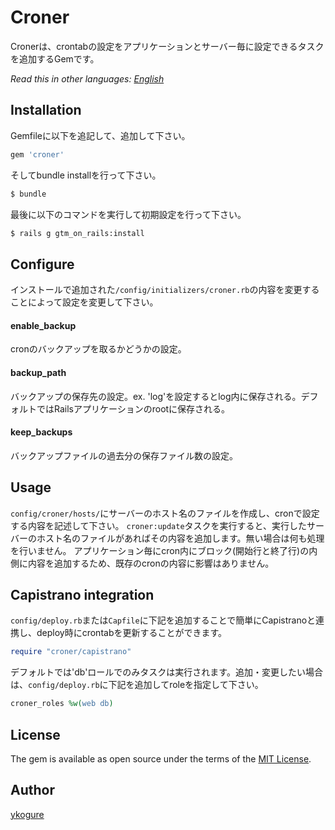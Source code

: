 # Croner
Cronerは、crontabの設定をアプリケーションとサーバー毎に設定できるタスクを追加するGemです。

*Read this in other languages: [English](README.md)*

## Installation
Gemfileに以下を追記して、追加して下さい。

```ruby
gem 'croner'
```

そしてbundle installを行って下さい。
```bash
$ bundle
```

最後に以下のコマンドを実行して初期設定を行って下さい。
```bash
$ rails g gtm_on_rails:install
```

## Configure
インストールで追加された`/config/initializers/croner.rb`の内容を変更することによって設定を変更して下さい。
#### enable_backup
cronのバックアップを取るかどうかの設定。
#### backup_path
バックアップの保存先の設定。ex. 'log'を設定するとlog内に保存される。デフォルトではRailsアプリケーションのrootに保存される。
#### keep_backups
バックアップファイルの過去分の保存ファイル数の設定。

## Usage
`config/croner/hosts/`にサーバーのホスト名のファイルを作成し、cronで設定する内容を記述して下さい。
`croner:update`タスクを実行すると、実行したサーバーのホスト名のファイルがあればその内容を追加します。無い場合は何も処理を行いません。
アプリケーション毎にcron内にブロック(開始行と終了行)の内側に内容を追加するため、既存のcronの内容に影響はありません。

## Capistrano integration
`config/deploy.rb`または`Capfile`に下記を追加することで簡単にCapistranoと連携し、deploy時にcrontabを更新することができます。
```rb
require "croner/capistrano"
```

デフォルトでは'db'ロールでのみタスクは実行されます。追加・変更したい場合は、`config/deploy.rb`に下記を追加してroleを指定して下さい。
```rb
croner_roles %w(web db)
```

## License
The gem is available as open source under the terms of the [MIT License](http://opensource.org/licenses/MIT).

## Author
[ykogure](https://github.com/ykogure)
